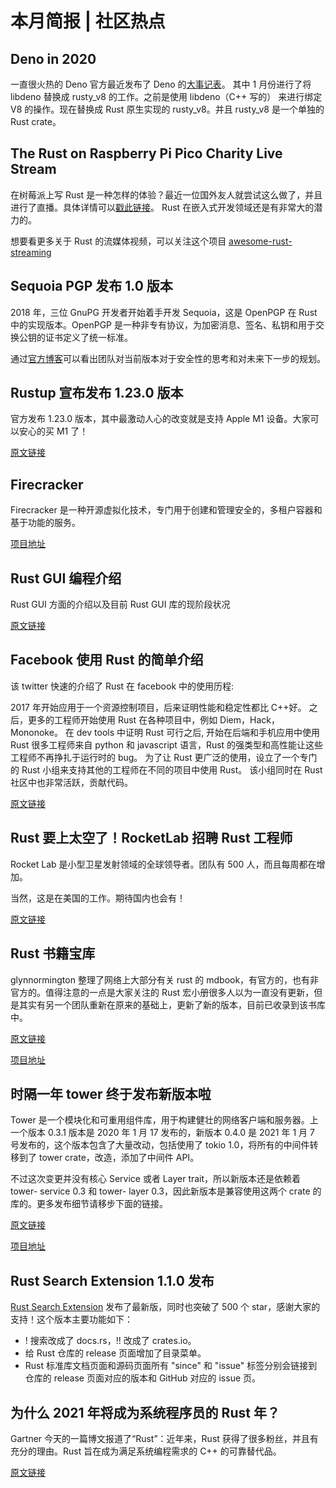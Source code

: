 # 本月简报 | 社区热点

## Deno in 2020

一直很火热的 Deno 官方最近发布了 Deno 的[大事记表](https://deno.land/posts/deno-in-2020)。
其中 1 月份进行了将 libdeno 替换成 rusty_v8 的工作。之前是使用 libdeno（C++ 写的） 来进行绑定 V8 的操作。现在替换成 Rust 原生实现的 rusty_v8。并且 rusty_v8 是一个单独的 Rust crate。

## The Rust on Raspberry Pi Pico Charity Live Stream

在树莓派上写 Rust 是一种怎样的体验？最近一位国外友人就尝试这么做了，并且进行了直播。具体详情可以[戳此链接](https://www.reddit.com/r/rust/comments/l39jdo/the_rust_on_raspberry_pi_pico_charity_live_stream/)。
Rust 在嵌入式开发领域还是有非常大的潜力的。

想要看更多关于 Rust 的流媒体视频，可以关注这个项目 [awesome-rust-streaming](https://github.com/jamesmunns/awesome-rust-streaming)

## Sequoia PGP 发布 1.0 版本

2018 年，三位 GnuPG 开发者开始着手开发 Sequoia，这是 OpenPGP 在 Rust 中的实现版本。OpenPGP 是一种非专有协议，为加密消息、签名、私钥和用于交换公钥的证书定义了统一标准。

通过[官方博客](https://sequoia-pgp.org/blog/2020/12/16/202012-1.0/)可以看出团队对当前版本对于安全性的思考和对未来下一步的规划。

## Rustup 宣布发布 1.23.0 版本

官方发布 1.23.0 版本，其中最激动人心的改变就是支持 Apple M1 设备。大家可以安心的买 M1 了！

[原文链接](https://blog.rust-lang.org/2020/11/27/Rustup-1.23.0.html)

## Firecracker

Firecracker 是一种开源虚拟化技术，专门用于创建和管理安全的，多租户容器和基于功能的服务。

[项目地址](https://github.com/firecracker-microvm/firecracker)

## Rust GUI 编程介绍

Rust GUI 方面的介绍以及目前 Rust GUI 库的现阶段状况

[原文链接](https://dev.to/davidedelpapa/rust-gui-introduction-a-k-a-the-state-of-rust-gui-libraries-as-of-january-2021-40gl#comments)

## Facebook 使用 Rust 的简单介绍

该 twitter 快速的介绍了 Rust 在 facebook 中的使用历程:

2017 年开始应用于一个资源控制项目，后来证明性能和稳定性都比 C++好。
之后，更多的工程师开始使用 Rust 在各种项目中，例如 Diem，Hack，Mononoke。
在 dev tools 中证明 Rust 可行之后, 开始在后端和手机应用中使用 Rust
很多工程师来自 python 和 javascript 语言，Rust 的强类型和高性能让这些工程师不再挣扎于运行时的 bug。
为了让 Rust 更广泛的使用，设立了一个专门的 Rust 小组来支持其他的工程师在不同的项目中使用 Rust。 该小组同时在 Rust 社区中也非常活跃，贡献代码。

[原文链接](https://twitter.com/alexvoica/status/1350049393471324161)

## Rust 要上太空了！RocketLab 招聘 Rust 工程师

Rocket Lab 是小型卫星发射领域的全球领导者。团队有 500 人，而且每周都在增加。

当然，这是在美国的工作。期待国内也会有！

[原文链接](https://www.rocketlabusa.com/careers/positions/flight-software-engineer-ii-auckland-new-zealand-3653845/)

## Rust 书籍宝库

glynnormington 整理了网络上大部分有关 rust 的 mdbook，有官方的，也有非官方的。值得注意的一点是大家关注的 Rust 宏小册很多人以为一直没有更新，但是其实有另一个团队重新在原来的基础上，更新了新的版本，目前已收录到该书库中。

[原文链接](https://www.reddit.com/r/rust/comments/kwiwb8/the_little_book_of_rust_books/)

[项目地址](https://lborb.github.io/book/title-page.html)

## 时隔一年 tower 终于发布新版本啦

Tower 是一个模块化和可重用组件库，用于构建健壮的网络客户端和服务器。上一个版本 0.3.1 版本是 2020 年 1 月 17 发布的，新版本 0.4.0 是 2021 年 1 月 7 号发布的，这个版本包含了大量改动，包括使用了 tokio 1.0，将所有的中间件转移到了 tower crate，改造，添加了中间件 API。

不过这次变更并没有核心 Service 或者 Layer trait，所以新版本还是依赖着 tower- service 0.3 和 tower- layer 0.3，因此新版本是兼容使用这两个 crate 的库的。更多发布细节请移步下面的链接。

[原文链接](https://github.com/tower-rs/tower/releases/tag/tower-0.4.0)

[项目地址](https://crates.io/crates/tower/0.4.0)

## Rust Search Extension 1.1.0 发布

[Rust Search Extension](https://rust.extension.sh/) 发布了最新版，同时也突破了 500 个 star，感谢大家的支持！这个版本主要功能如下：

- ! 搜索改成了 docs.rs，!! 改成了 crates.io。
- 给 Rust 仓库的 release 页面增加了目录菜单。
- Rust 标准库文档页面和源码页面所有 "since" 和 "issue" 标签分别会链接到仓库的 release 页面对应的版本和 GitHub 对应的 issue 页。

## 为什么 2021 年将成为系统程序员的 Rust 年？

Gartner 今天的一篇博文报道了“Rust”：近年来，Rust 获得了很多粉丝，并且有充分的理由。Rust 旨在成为满足系统编程需求的 C++ 的可靠替代品。

[原文链接](https://blogs.gartner.com/manjunath-bhat/2021/01/03/why-2021-will-be-a-rusty-year-for-system-programmers/)

